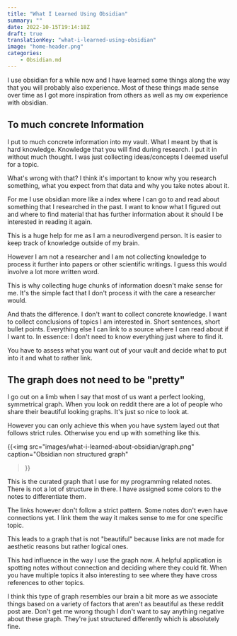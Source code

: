 ```yaml
---
title: "What I Learned Using Obsidian"
summary: ""
date: 2022-10-15T19:14:18Z
draft: true
translationKey: "what-i-learned-using-obsidian"
image: "home-header.png"
categories: 
    - Obsidian.md
---
```


I use obsidian for a while now and I have learned some things along the way that
you will probably also experience. Most of these things made sense over time as
I got more inspiration from others as well as my ow experience with obsidian.

## To much concrete Information

I put to much concrete information into my vault. What I meant by that is hard
knowledge. Knowledge that you will find during research. I put it in without
much thought. I was just collecting ideas/concepts I deemed useful for a topic.

What's wrong with that? I think it's important to know why you research
something, what you expect from that data and why you take notes about it.

For me I use obsidian more like a index where I can go to and read about
something that I researched in the past. I want to know what I figured out and
where to find material that has further information about it should I be interested
in reading it again.

This is a huge help for me as I am a neurodivergend person. It is easier to keep
track of knowledge outside of my brain.

However I am not a researcher and I am not collecting knowledge to process it
further into papers or other scientific writings. I guess this would involve a
lot more written word.

This is why collecting huge chunks of information doesn't make sense for me.
It's the simple fact that I don't process it with the care a researcher would.

And thats the difference. I don't want to collect concrete knowledge. I want to
collect conclusions of topics I am interested in. Short sentences, short bullet
points. Everything else I can link to a source where I can read about if I want
to. In essence: I don't need to know everything just where to find it.

You have to assess what you want out of your vault and decide what to put into
it and what to rather link.

## The graph does not need to be "pretty"

I go out on a limb when I say that most of us want a perfect looking,
symmetrical graph. When you look on reddit there are a lot of people who share
their beautiful looking graphs. It's just so nice to look at.

However you can only achieve this when you have system layed out that follows
strict rules. Otherwise you end up with something like this.

{{<img
    src="images/what-i-learned-about-obsidian/graph.png"
    caption="Obsidian non structured graph"
>}}

This is the curated graph that I use for my programming related notes. There is
not a lot of structure in there. I have assigned some colors to the notes to
differentiate them.

The links however don't follow a strict pattern. Some notes don't even have
connections yet. I link them the way it makes sense to me for one specific
topic.

This leads to a graph that is not "beautiful" because links are not made for
aesthetic reasons but rather logical ones.

This had influence in the way I use the graph now. A helpful application is
spotting notes without connection and deciding where they could fit. When you
have multiple topics it also interesting to see where they have cross
references to other topics.

I think this type of graph resembles our brain a bit more as we associate things
based on a variety of factors that aren't as beautiful as these reddit post are.
Don't get me wrong though I don't want to say anything negative about these
graph. They're just structured differently which is absolutely fine.
